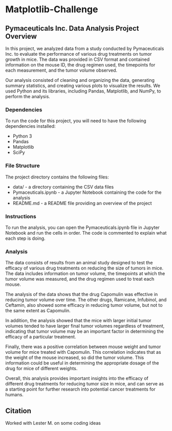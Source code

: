 # Matplotlib-Challenge

## Pymaceuticals Inc. Data Analysis Project Overview

In this project, we analyzed data from a study conducted by Pymaceuticals Inc. to evaluate the performance of various drug treatments on tumor growth in mice. The data was provided in CSV format and contained information on the mouse ID, the drug regimen used, the timepoints for each measurement, and the tumor volume observed.

Our analysis consisted of cleaning and organizing the data, generating summary statistics, and creating various plots to visualize the results. We used Python and its libraries, including Pandas, Matplotlib, and NumPy, to perform the analysis.

### Dependencies
To run the code for this project, you will need to have the following dependencies installed:

* Python 3
* Pandas
* Matplotlib
* SciPy

### File Structure
The project directory contains the following files:

* data/ - a directory containing the CSV data files
* Pymaceuticals.ipynb - a Jupyter Notebook containing the code for the analysis
* README.md - a README file providing an overview of the project

### Instructions

To run the analysis, you can open the Pymaceuticals.ipynb file in Jupyter Notebook and run the cells in order. The code is commented to explain what each step is doing.

### Analysis

The data consists of results from an animal study designed to test the efficacy of various drug treatments on reducing the size of tumors in mice. The data includes information on tumor volume, the timepoints at which the tumor volume was measured, and the drug regimen used to treat each mouse.

The analysis of the data shows that the drug Capomulin was effective in reducing tumor volume over time. The other drugs, Ramicane, Infubinol, and Ceftamin, also showed some efficacy in reducing tumor volume, but not to the same extent as Capomulin.

In addition, the analysis showed that the mice with larger initial tumor volumes tended to have larger final tumor volumes regardless of treatment, indicating that tumor volume may be an important factor in determining the efficacy of a particular treatment.

Finally, there was a positive correlation between mouse weight and tumor volume for mice treated with Capomulin. This correlation indicates that as the weight of the mouse increased, so did the tumor volume. This information could be useful in determining the appropriate dosage of the drug for mice of different weights.

Overall, this analysis provides important insights into the efficacy of different drug treatments for reducing tumor size in mice, and can serve as a starting point for further research into potential cancer treatments for humans.

## Citation

Worked with Lester M. on some coding ideas